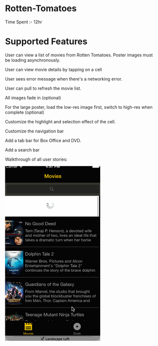 Rotten-Tomatoes
===============
Time Spent :- 12hr

Supported Features
===============
User can view a list of movies from Rotten Tomatoes. Poster images must be loading asynchronously.

User can view movie details by tapping on a cell

User sees error message when there's a networking error. 

User can pull to refresh the movie list.

All images fade in (optional)

For the large poster, load the low-res image first, switch to high-res when complete (optional)

Customize the highlight and selection effect of the cell.

Customize the navigation bar

Add a tab bar for Box Office and DVD.

Add a search bar

Walkthrough of all user stories:

![Video Walkthrough](movieapp.gif)
